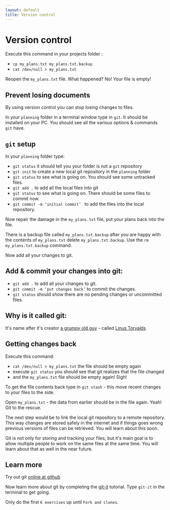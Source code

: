 ```yaml
---
layout: default
title: Version control
---
```


# Version control

Execute this command in your projects folder :

* `cp my_plans.txt my_plans.txt.backup`
* `cat /dev/null > my_plans.txt`

Reopen the `my_plans.txt` file. What happened? No! Your file is empty!

## Prevent losing documents

By using version control you can stop losing changes to files.

In your `planning` folder in a terminal window type in `git`. It should be installed on your PC. You should see all the various options & commands `git` have.

## `git` setup

In your `planning` folder type:

* `git status` it should tell you your folder is not a `git` repository
* `git init` to create a new local git repository in the `planning` folder
* `git status` to see what is going on. You should see some untracked files.
* `git add .` to add all the local files into git
* `git status` to see what is going on. There should be some files to commit now.
* `git commit -m ‘initial commit’ ` to add the files into the local repository.

Now repair the damage in the `my_plans.txt` file, put your plans back into the file.

There is a backup file called `my_plans.txt.backup` after you are happy with the contents of `my_plans.txt` delete `my_plans.txt.backup`. Use the `rm my_plans.txt.backup` command.

Now add all your changes to git.

## Add & commit your changes into git:

* `git add .` to add all your changes to git.
* `git commit -m ‘put changes back’` to commit the changes.
* `git status` should show there are no pending changes or uncommitted files.

## Why is it called git:

It's name after it's creator [a grumpy old guy](https://www.quora.com/How-did-Git-get-its-name) - called [Linus Torvalds](https://en.wikipedia.org/wiki/Linus_Torvalds)

## Getting changes back

Execute this command:

* `cat /dev/null > my_plans.txt` the file should be empty again
* execute `git status` you should see that git realizes that the file changed
* and the `my_plans.txt` file should be empty again! Sigh!

To get the file contents back type in `git stash` - this move recent changes to your files to the side.

Open `my_plans.txt` - the data from earlier should be in the file again. Yeah! Git to the rescue.

The next step would be to link the local git repository to a remote repository. This way changes are stored safely in the internet and if things goes wrong previous versions of files can be retrieved. You will learn about this soon.

Git is not only for storing and tracking your files, but it's main goal is to allow multiple people to work on the same files at the same time. You will learn about that as well in the near future.

## Learn more

Try out git [online at github](http://try.github.com)

Now learn more about git by completing the [git-it](http://jlord.us/git-it/) tutorial. Type `git-it` in the terminal to get going.

Only do the first `6 exercises` up until `Fork and clones`.
